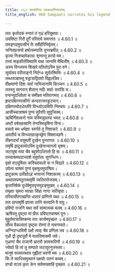 ```yaml
---
title: ०६० सम्पातिना स्वकथानिरूपणम्
title_english: 060 Sampaati narrates his legend

---
```

<div class="audioEmbed"  caption="श्रीराम-हरिसीताराममूर्ति-घनपाठिभ्यां वचनम्" src="https://archive.org/download/Ramayana-recitation-Sriram-harisItArAmamUrti-Ghanapaati-v2/Kanda_4/Kanda_4_KSK-060-Sampaati_narrates_his_legend.mp3"></div>

  
ततः कृतोदकं स्नातं तं गृध्रं हरियूथपाः।  
उपविष्टा गिरौ दुर्गे परिवार्य समन्ततः ॥ 4.60.1 ॥   
तमङ्गदमुपासीनं तैः सर्वैर्हरिभिर्वृतम्।  
जनितप्रत्ययो हर्षात्सम्पातिः पुनरब्रवीत् ॥ 4.60.2 ॥   
कृत्वा निःशब्दमेकाग्राः शृण्वन्तु हरयो मम।  
तत्त्वं सङ्कीर्तयिष्यामि यथा जानामि मैथिलीम् ॥ 4.60.3 ॥   
अस्य विन्ध्यस्य शिखरे पतितोऽस्मि पुरा वने।  
सूर्यातप परीताङ्गो निर्दग्धः सूर्यरश्मिभिः ॥ 4.60.4 ॥   
लब्धसञ्ज्ञस्तु षड्रात्राद्विवशो विह्वलन्निव।  
वीक्षमाणो दिशः सर्वा नाभिजानामि किञ्चन ॥ 4.60.5 ॥   
ततस्तु सागरान् शैलान् नदीः सर्वाः सरांसि च।  
वनान्युदधिवेलां च समीक्ष्य मतिरागमत् ॥ 4.60.6 ॥   
हृष्टपक्षिगणाकीर्णः कन्दरान्तरकूटवान्।  
दक्षिणस्योदधेस्तीरे विन्ध्योऽयमिति निश्चयः ॥ 4.60.7 ॥   
आसीच्चात्राश्रमं पुण्यं सुरैरपि सुपूजितम्।  
ऋषिर्निशाकरो नाम यस्मिन्नुग्रतपा भवत् ॥ 4.60.8 ॥   
अष्टौ वर्षसहस्राणि तेनास्मिन्नृषिणा विना।  
वसतो मम धर्मज्ञाः स्वर्गते तु निशाकरे ॥ 4.60.9 ॥   
अवतीर्य च विन्ध्याग्रात्कृच्छ्रेण विषमाच्छनैः।  
तीक्ष्णदर्भां वसुमतीं दुःखेन पुनरागतः ॥ 4.60.10 ॥   
तमृषिं द्रष्टुकामोऽस्मि दुःखेनाभ्यागतो भृशम्।  
जटायुषा मया चैव बहुशोऽधिगतो हि सः ॥ 4.60.11 ॥   
तस्याश्रमपदाभ्याशे ववुर्वाताः सुगन्धिनः।  
वृक्षो वाऽपुष्पितः कश्चिदफलो वा न विद्यते ॥ 4.60.12 ॥   
उपेत्य चाश्रमं पुण्यं वृक्षमूलमुपाश्रितः।  
द्रष्टुकामः प्रतीक्षोऽहं भगवन्तं निशाकरम् ॥ 4.60.13 ॥   
अथापश्यमदूरस्थमृषिं ज्वलिततेजसम्।  
कृताभिषेकं दुर्धर्षमुपावृत्तमुदङ्मुखम् ॥ 4.60.14 ॥   
तमृक्षाः सृमरा व्याघ्राः सिंहा नागाः सरीसृपाः।  
परिवार्योपगच्छन्ति धातारं प्राणिनो यथा ॥ 4.60.15 ॥   
ततः प्राप्तमृषिं ज्ञात्वा तानि सत्त्वानि वै ययुः।  
प्रविष्टे राजनि यथा सर्वं सामात्यकं बलम् ॥ 4.60.16 ॥   
ऋषिस्तु दृष्ट्वा मां प्रीतः प्रविष्टश्चाश्रमं पुनः।  
मुहूर्तमात्रान्निष्क्रम्य ततः कार्यमपृच्छत ॥ 4.60.17 ॥   
सौम्य वैकल्यतां दृष्ट्वा रोम्णां ते नावगम्यते।  
अग्निदग्धाविमौ पक्षौ त्वक् चैव व्रणिता तव ॥ 4.60.18 ॥   
गृध्रौ द्वौ दृष्टपूर्वौ मे मातरिश्वसमौ जवे।  
गृध्राणां चैव राजानौ भ्रातरौ कामरूपिणौ ॥ 4.60.19 ॥   
ज्येष्ठो हि त्वं तु सम्पाते जटायुरनुजस्तव।  
मानुषं रूपमास्थाय गृह्णीतां चरणौ मम ॥ 4.60.20 ॥   
किं ते व्याधिसमुत्थानं पक्षयोः पतनं कथम्।  
दण्डो वाऽयं कृतः केन सर्वमाख्याहि पृच्छतः ॥ 4.60.21 ॥   